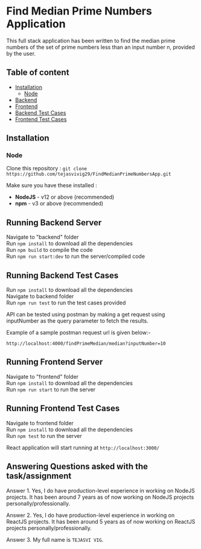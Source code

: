 # **Find Median Prime Numbers Application**
This full stack application has been written to find the median prime numbers of the set of prime numbers less than an input number n, provided by the user.






## Table of content

- [Installation](#installation)
  - [Node](#Node)
- [Backend](#running_backend)
- [Frontend](#running_frontend)
- [Backend Test Cases](#running_backend_testcases)
- [Frontend Test Cases](#running_frontend_testcases)

## Installation

### Node

Clone this repository :
`git clone https://github.com/tejasvivig29/FindMedianPrimeNumbersApp.git`

Make sure you have these installed :

- **NodeJS** - v12 or above (recommended)
- **npm** - v3 or above (recommended)

## Running Backend Server

Navigate to "backend" folder</br>
Run `npm install` to download all the dependencies</br>
Run `npm build` to compile the code</br>
Run `npm run start:dev` to run the server/compiled code</br>

## Running Backend Test Cases

Run `npm install` to download all the dependencies</br>
Navigate to backend folder</br>
Run `npm run test` to run the test cases provided</br>

API can be tested using postman by making a get request using inputNumber as the query parameter to fetch the results.</br>

Example of a sample postman request url is given below:-</br>

`http://localhost:4000/findPrimeMedian/median?inputNumber=10`</br>

## Running Frontend Server

Navigate to "frontend" folder</br>
Run `npm install` to download all the dependencies</br>
Run `npm run start` to run the server</br>


## Running Frontend Test Cases

Navigate to frontend folder</br>
Run `npm install` to download all the dependencies</br>
Run `npm test` to run the server</br>

React application will start running at `http://localhost:3000/`</br>

## Answering Questions asked with the task/assignment

Answer 1. Yes, I do have production-level experience in working on NodeJS projects. It has been around 7 years as of now working on NodeJS projects personally/professionally.<br/>

Answer 2. Yes, I do have production-level experience in working on ReactJS projects. It has been around 5 years as of now working on ReactJS projects personally/professionally.<br/>

Answer 3. My full name is `TEJASVI VIG`.



